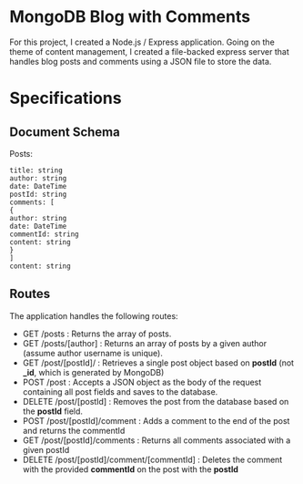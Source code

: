 # MongoDB Blog with Comments

For this project, I created a Node.js / Express application. Going on the theme of content management, I created a file-backed express server that handles blog posts and comments using a JSON file to store the data.


# Specifications

## Document Schema

Posts:

```text
title: string
author: string
date: DateTime
postId: string
comments: [
{
author: string
date: DateTime
commentId: string
content: string
}
]
content: string
```

## Routes

The application handles the following routes:

- GET /posts : Returns the array of posts.
- GET /posts/\[author\] : Returns an array of posts by a given author (assume author username is unique).
- GET /post/\[postId\]/ : Retrieves a single post object based on **postId** (not
  **\_id**, which is generated by MongoDB)
- POST /post : Accepts a JSON object as the body of the request containing all post
  fields and saves to the database.
- DELETE /post/\[postId\] : Removes the post from the database based on the **postId** field.
- POST /post/\[postId\]/comment : Adds a comment to the end of the post and returns the commentId
- GET /post/\[postId\]/comments : Returns all comments associated with a given postId
- DELETE /post/\[postId\]/comment/\[commentId\] : Deletes the comment with the provided **commentId** on the post with the **postId**
